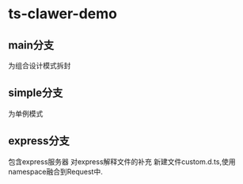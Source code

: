 # ts-clawer-demo
## main分支
为组合设计模式拆封

## simple分支
为单例模式
## express分支
包含express服务器 
对express解释文件的补充 
新建文件custom.d.ts,使用namespace融合到Request中.